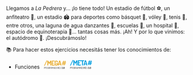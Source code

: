 Llegamos a _La Pedrera_ y... ¡lo tiene todo! Un estadio de fútbol :soccer:, un anfiteatro :microphone:, un estadio :stadium: para deportes como básquet :basketball:, vóley :volleyball:, tenis :tennis:, entre otros, una laguna de agua danzantes :sparkler:, escuelas :school:, un hospital :hospital:, espacio de equinoterapia :horse:… tantas cosas más. ¡Ah! Y por lo que vinimos: el autódromo :checkered_flag:. ¡Descubrámoslo! 

:books: Para hacer estos ejercicios necesitás tener los conocimientos de:

* Funciones &nbsp; [<img src="https://raw.githubusercontent.com/MumukiProject/mumuki-guia-gobstones-ciudad-de-san-luis-secundaria/master/assets/mega_sanluis_1574865841808.png" alt="mega_sanluis_1574865841808.png" width="60px" height="auto">](https://mumuki.io/secundaria.sanluis/lessons/41-fundamentos-funciones) &nbsp; [<img src="https://raw.githubusercontent.com/MumukiProject/mumuki-guia-gobstones-ciudad-de-san-luis-secundaria/master/assets/meta_sanluis_1574865884490.png" alt="meta_sanluis_1574865884490.png" width="60px" height="auto">](https://mumuki.io/sanluis/lessons/41-fundamentos-funciones)
